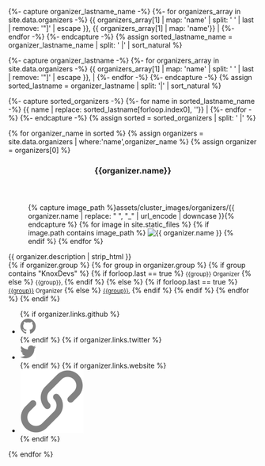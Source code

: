 <!-- Get just the last name followed by the full name so that we can sort by last name, which is typically how sorting is done-->
{%- capture organizer_lastname_name -%}
    {%- for organizers_array in site.data.organizers -%}
       {{ organizers_array[1] | map: 'name' | split: ' ' | last | remove: '"]' | escape }}, {{ organizers_array[1] | map: 'name'}} |
    {%- endfor -%}
{%- endcapture -%}
{% assign sorted_lastname_name = organizer_lastname_name | split: ' |' | sort_natural %}
<!-- Get just the last name -->
{%- capture organizer_lastname -%}
    {%- for organizers_array in site.data.organizers -%}
       {{ organizers_array[1] | map: 'name' | split: ' ' | last | remove: '"]' | escape }}, |
    {%- endfor -%}
{%- endcapture -%}
{% assign sorted_lastname = organizer_lastname | split: '|' | sort_natural %}
<!-- Get the full names by subtraction. Really. -->
{%- capture sorted_organizers -%}
    {%- for name in sorted_lastname_name -%}
            {{ name | replace: sorted_lastname[forloop.index0], ''}} |
    {%- endfor -%}
{%- endcapture -%}
{% assign sorted = sorted_organizers | split: ' |' %}
<!-- Now make the cards -->
<section class="cards">
{% for organizer_name in sorted %}
{% assign organizers = site.data.organizers | where:'name',organizer_name %}
{% assign organizer = organizers[0] %}
<article class="card">
    <header class="card__title">
      <h3 id="{{organizer.name | replace: " ", "_" | url_encode | downcase }}">{{organizer.name}}</h3>
    </header>
    <figure class="card__image">
    {% capture image_path %}assets/cluster_images/organizers/{{ organizer.name | replace: " ", "_" | url_encode | downcase }}{% endcapture %}
    {% for image in site.static_files %}
        {% if image.path contains image_path %}
            <img src="{{absolute.url}}{{image.path}}" alt ="{{ organizer.name }}"/>
        {% endif %}
    {% endfor %}
    </figure>
    <main class="card__description">
        {{ organizer.description | strip_html }}
    </main>
  <footer class="card__footer">
    {% if organizer.group %}
        {% for group in organizer.group %}
            {% if group contains "KnoxDevs" %}
                {% if forloop.last == true %}
                    <small>{{group}} Organizer</small>
                {% else %}
                    <small>{{group}}, </small>
                {% endif %}
            {% else %}
                {% if forloop.last == true %}
                    <small><a href = "{{absolute.url}}/groups/#{{ group | replace: " ", "_" | url_encode | downcase }}">{{group}}</a> Organizer</small>
                {% else %}
                    <small><a href = "{{absolute.url}}/groups/#{{ group | replace: " ", "_" | url_encode | downcase }}">{{group}}</a>, </small>
                {% endif %}
            {% endif %}
        {% endfor %}
    {% endif %}
      <ul>
          {% if organizer.links.github %}
          <li><a href="https://github.com/{{ organizer.links.github }}" target="_blank"><img src="/assets/icons/icon-github.svg" class="icon icon-github"></a></li>
          {% endif %}
          {% if organizer.links.twitter %}
          <li><a href="https://twitter.com/{{ organizer.links.twitter }}" target="_blank"><img src="/assets/icons/icon-twitter.svg" class="icon icon-twitter"></a></li>
          {% endif %}
          {% if organizer.links.website %}
          <li><a href="http://{{ organizer.links.website }}" target="_blank"><img src="/assets/icons/icon-link.svg" class="icon icon-website"></a></li>
          {% endif %}
      </ul>
  </footer>
</article>
{% endfor %}
</section>